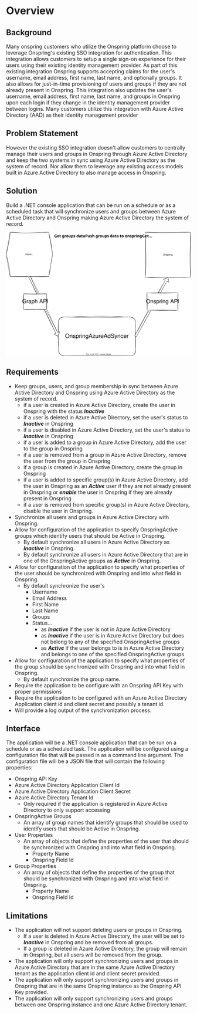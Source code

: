 # Overview

## Background

Many onspring customers who utilize the Onspring platform choose to leverage Onspring's existing SSO integration for authentication. This integration allows customers to setup a single sign-on experience for their users using their existing identity management provider. As part of this existing integration Onspring supports accepting claims for the user's username, email address, first name, last name, and optionally groups. It also allows for just-in-time provisioning of users and groups if they are not already present in Onspring. This integration also updates the user's username, email address, first name, last name, and groups in Onspring upon each login if they change in the identity management provider between logins. Many customers utilize this integration with Azure Active Directory (AAD) as their identity management provider

## Problem Statement

However the existing SSO integration doesn't allow customers to centrally manage their users and groups in Onspring through Azure Active Directory and keep the two systems in sync using Azure Active Directory as the system of record. Nor allow them to leverage any existing access models built in Azure Active Directory to also manage access in Onspring.

## Solution

Build a .NET console application that can be run on a schedule or as a scheduled task that will synchronize users and groups between Azure Active Directory and Onspring making Azure Active Directory the system of record.

![diagram](rough_draft.svg)

## Requirements

- Keep groups, users, and group membership in sync between Azure Active Directory and Onspring using Azure Active Directory as the system of record.
  - if a user is created in Azure Active Directory, create the user in Onspring with the status _**Inactive**_
  - if a user is deleted in Azure Active Directory, set the user's status to _**Inactive**_ in Onspring
  - if a user is disabled in Azure Active Directory, set the user's status to _**Inactive**_ in Onspring
  - if a user is added to a group in Azure Active Directory, add the user to the group in Onspring
  - if a user is removed from a group in Azure Active Directory, remove the user from the group in Onspring
  - if a group is created in Azure Active Directory, create the group in Onspring
  - if a user is added to specific group(s) in Azure Active Directory, add the user in Onspring as an _**Active**_ user if they are not already present in Onspring or _**enable**_ the user in Onspring if they are already present in Onspring
  - if a user is removed from specific group(s) in Azure Active Directory, disable the user in Onspring.
- Synchronize all users and groups in Azure Active Directory with Onspring.
- Allow for configuration of the application to specify OnspringActive groups which identify users that should be Active in Onspring.
  - By default synchronize all users in Azure Active Directory as _**Inactive**_ in Onspring.
  - By default synchronize all users in Azure Active Directory that are in one of the OnspringActive groups as _**Active**_ in Onspring.
- Allow for configuration of the application to specify what properties of the user should be synchronized with Onspring and into what field in Onspring.
  - By default synchronize the user's
    - Username
    - Email Address
    - First Name
    - Last Name
    - Groups
    - Status...
      - as _**Inactive**_ if the user is not in Azure Active Directory
      - as _**Inactive**_ if the user is in Azure Active Directory but does not belong to any of the specified OnspringActive groups
      - as _**Active**_ if the user belongs to is in Azure Active Directory and belongs to one of the specified OnspringActive groups
- Allow for configuration of the application to specify what properties of the group should be synchronized with Onspring and into what field in Onspring.
  - By default synchronize the group name.
- Require the application to be configure with an Onspring API Key with proper permissions
- Require the application to be configured with an Azure Active Directory Application client id and client secret and possibly a tenant id.
- Will provide a log output of the synchronization process.

## Interface

The application will be a .NET console application that can be run on a schedule or as a scheduled task. The application will be configured using a configuration file that will be passed in as a command line argument. The configuration file will be a JSON file that will contain the following properties:

- Onspring API Key
- Azure Active Directory Application Client Id
- Azure Active Directory Application Client Secret
- Azure Active Directory Tenant Id
  - Only required if the application is registered in Azure Active Directory to only support accessing
- OnspringActive Groups
  - An array of group names that identify groups that should be used to identify users that should be Active in Onspring.
- User Properties
  - An array of objects that define the properties of the user that should be synchronized with Onspring and into what field in Onspring.
    - Property Name
    - Onspring Field Id
- Group Properties
  - An array of objects that define the properties of the group that should be synchronized with Onspring and into what field in Onspring.
    - Property Name
    - Onspring Field Id

## Limitations

- The application will not support deleting users or groups in Onspring.
  - If a user is deleted in Azure Active Directory, the user will be set to _**Inactive**_ in Onspring and be removed from all groups.
  - If a group is deleted in Azure Active Directory, the group will remain in Onspring, but all users will be removed from the group.
- The application will only support synchronizing users and groups in Azure Active Directory that are in the same Azure Active Directory tenant as the application client id and client secret provided.
- The application will only support synchronizing users and groups in Onspring that are in the same Onspring instance as the Onspring API Key provided.
- The application will only support synchronizing users and groups between one Onspring instance and one Azure Active Directory tenant.
